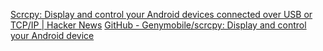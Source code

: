 
[Scrcpy: Display and control your Android devices connected over USB or TCP/IP | Hacker News](https://news.ycombinator.com/item?id=35749366)
[GitHub - Genymobile/scrcpy: Display and control your Android device](https://github.com/Genymobile/scrcpy)

